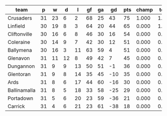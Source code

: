 |     team     | p  | w  | d  | l  | gf | ga | gd  | pts | champ | top2  | top3  | top4  |  5-7  | bot4  | bot3  | bot2  |
|--------------|----|----|----|----|----|----|-----|-----|-------|-------|-------|-------|-------|-------|-------|-------|
| Crusaders    | 31 | 23 |  6 |  2 | 68 | 25 |  43 |  75 | 1.000 | 1.000 | 1.000 | 1.000 | 0.000 | 0.000 | 0.000 | 0.000|
| Linfield     | 30 | 19 |  8 |  3 | 64 | 20 |  44 |  65 | 0.000 | 1.000 | 1.000 | 1.000 | 0.000 | 0.000 | 0.000 | 0.000|
| Cliftonville | 30 | 16 |  6 |  8 | 46 | 30 |  16 |  54 | 0.000 | 0.000 | 0.731 | 0.947 | 0.053 | 0.000 | 0.000 | 0.000|
| Coleraine    | 30 | 14 |  9 |  7 | 42 | 30 |  12 |  51 | 0.000 | 0.000 | 0.110 | 0.514 | 0.486 | 0.000 | 0.000 | 0.000|
| Ballymena    | 30 | 16 |  3 | 11 | 63 | 59 |   4 |  51 | 0.000 | 0.000 | 0.161 | 0.539 | 0.461 | 0.000 | 0.000 | 0.000|
| Glenavon     | 31 | 11 | 12 |  8 | 49 | 42 |   7 |  45 | 0.000 | 0.000 | 0.000 | 0.000 | 1.000 | 0.000 | 0.000 | 0.000|
| Dungannon    | 31 |  9 |  9 | 13 | 50 | 51 |  -1 |  36 | 0.000 | 0.000 | 0.000 | 0.000 | 0.728 | 0.000 | 0.000 | 0.000|
| Glentoran    | 31 |  9 |  8 | 14 | 35 | 45 | -10 |  35 | 0.000 | 0.000 | 0.000 | 0.000 | 0.273 | 0.007 | 0.000 | 0.000|
| Ards         | 31 |  8 |  6 | 17 | 44 | 60 | -16 |  30 | 0.000 | 0.000 | 0.000 | 0.000 | 0.000 | 0.993 | 0.175 | 0.000|
| Ballinamalla | 31 |  8 |  5 | 18 | 33 | 58 | -25 |  29 | 0.000 | 0.000 | 0.000 | 0.000 | 0.000 | 1.000 | 0.825 | 0.000|
| Portadown    | 31 |  5 |  6 | 20 | 23 | 59 | -36 |  21 | 0.000 | 0.000 | 0.000 | 0.000 | 0.000 | 1.000 | 1.000 | 1.000|
| Carrick      | 31 |  4 |  6 | 21 | 23 | 61 | -38 |  18 | 0.000 | 0.000 | 0.000 | 0.000 | 0.000 | 1.000 | 1.000 | 1.000|
